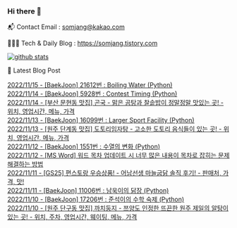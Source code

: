 ### Hi there 👋

📬  Contact Email : somjang@kakao.com

👨🏻‍💻  Tech & Daily Blog : https://somjang.tistory.com

[![github stats](https://github-readme-stats.vercel.app/api?username=SOMJANG&show_icons=true&hide_border=False)](https://somjang.tistory.com)

🤩 Latest Blog Post

[2022/11/15 - [BaekJoon] 21612번 : Boiling Water (Python)](https://somjang.tistory.com/entry/BaekJoon-21612%EB%B2%88-Boiling-Water-Python) <br>
[2022/11/14 - [BaekJoon] 5928번 : Contest Timing (Python)](https://somjang.tistory.com/entry/BaekJoon-5928%EB%B2%88-Contest-Timing-Python) <br>
[2022/11/14 - [부산 문현동 맛집] 곤국 - 맑은 곰탕과 찰솥밥이 정말정말 맛있는 곳! - 위치, 영업시간, 메뉴, 가격](https://somjang.tistory.com/entry/%EB%B6%80%EC%82%B0-%EB%AC%B8%ED%98%84%EB%8F%99-%EB%A7%9B%EC%A7%91-%EA%B3%A4%EA%B5%AD-%EB%A7%91%EC%9D%80-%EA%B3%B0%ED%83%95%EA%B3%BC-%EC%B0%B0%EC%86%A5%EB%B0%A5%EC%9D%B4-%EC%A0%95%EB%A7%90%EC%A0%95%EB%A7%90-%EB%A7%9B%EC%9E%88%EB%8A%94-%EA%B3%B3-%EC%9C%84%EC%B9%98-%EC%98%81%EC%97%85%EC%8B%9C%EA%B0%84-%EB%A9%94%EB%89%B4-%EA%B0%80%EA%B2%A9) <br>
[2022/11/13 - [BaekJoon] 16099번 : Larger Sport Facility (Python)](https://somjang.tistory.com/entry/BaekJoon-16099%EB%B2%88-Larger-Sport-Facility-Python) <br>
[2022/11/13 - [원주 단계동 맛집] 도토리임자탕 - 고소한 도토리 음식들이 있는 곳! - 위치, 영업시간, 메뉴, 가격](https://somjang.tistory.com/entry/%EC%9B%90%EC%A3%BC-%EB%8B%A8%EA%B3%84%EB%8F%99-%EB%A7%9B%EC%A7%91-%EB%8F%84%ED%86%A0%EB%A6%AC%EC%9E%84%EC%9E%90%ED%83%95-%EA%B3%A0%EC%86%8C%ED%95%9C-%EB%8F%84%ED%86%A0%EB%A6%AC-%EC%9D%8C%EC%8B%9D%EB%93%A4%EC%9D%B4-%EC%9E%88%EB%8A%94-%EA%B3%B3-%EC%9C%84%EC%B9%98-%EC%98%81%EC%97%85%EC%8B%9C%EA%B0%84-%EB%A9%94%EB%89%B4-%EA%B0%80%EA%B2%A9) <br>
[2022/11/12 - [BaekJoon] 1551번 : 수열의 변화 (Python)](https://somjang.tistory.com/entry/BaekJoon-1551%EB%B2%88-%EC%88%98%EC%97%B4%EC%9D%98-%EB%B3%80%ED%99%94-Python) <br>
[2022/11/12 - [MS Word] 워드 목차 업데이트 시 너무 많은 내용이 목차로 잡히는 문제 해결하는 방법](https://somjang.tistory.com/entry/MS-Word-%EC%9B%8C%EB%93%9C-%EB%AA%A9%EC%B0%A8-%EC%97%85%EB%8D%B0%EC%9D%B4%ED%8A%B8-%EC%8B%9C-%EB%84%88%EB%AC%B4-%EB%A7%8E%EC%9D%80-%EB%82%B4%EC%9A%A9%EC%9D%B4-%EB%AA%A9%EC%B0%A8%EB%A1%9C-%EC%9E%A1%ED%9E%88%EB%8A%94-%EB%AC%B8%EC%A0%9C-%ED%95%B4%EA%B2%B0%ED%95%98%EB%8A%94-%EB%B0%A9%EB%B2%95) <br>
[2022/11/11 - [GS25] 편스토랑 우승상품! - 어남선생 마늘굽닭 솔직 후기! - 판매처, 가격, 맛!](https://somjang.tistory.com/entry/GS25-%ED%8E%B8%EC%8A%A4%ED%86%A0%EB%9E%91-%EC%9A%B0%EC%8A%B9%EC%83%81%ED%92%88-%EC%96%B4%EB%82%A8%EC%84%A0%EC%83%9D-%EB%A7%88%EB%8A%98%EA%B5%BD%EB%8B%AD-%EC%86%94%EC%A7%81-%ED%9B%84%EA%B8%B0-%ED%8C%90%EB%A7%A4%EC%B2%98-%EA%B0%80%EA%B2%A9-%EB%A7%9B) <br>
[2022/11/11 - [BaekJoon] 11006번 : 남욱이의 닭장 (Python)](https://somjang.tistory.com/entry/BaekJoon-11006%EB%B2%88-%EB%82%A8%EC%9A%B1%EC%9D%B4%EC%9D%98-%EB%8B%AD%EC%9E%A5-Python) <br>
[2022/11/10 - [BaekJoon] 17206번 : 준석이의 수학 숙제 (Python)](https://somjang.tistory.com/entry/BaekJoon-17206%EB%B2%88-%EC%A4%80%EC%84%9D%EC%9D%B4%EC%9D%98-%EC%88%98%ED%95%99-%EC%88%99%EC%A0%9C-Python) <br>
[2022/11/10 - [원주 단구동 맛집] 까치둥지 - 쯔양도 인정한 뜨끈한 원주 제일의 알탕이 있는 곳! - 위치, 주차, 영업시간, 웨이팅, 메뉴, 가격](https://somjang.tistory.com/entry/%EC%9B%90%EC%A3%BC-%EB%8B%A8%EA%B5%AC%EB%8F%99-%EB%A7%9B%EC%A7%91-%EA%B9%8C%EC%B9%98%EB%91%A5%EC%A7%80-%EC%AF%94%EC%96%91%EB%8F%84-%EC%9D%B8%EC%A0%95%ED%95%9C-%EB%9C%A8%EB%81%88%ED%95%9C-%EC%9B%90%EC%A3%BC-%EC%A0%9C%EC%9D%BC%EC%9D%98-%EC%95%8C%ED%83%95%EC%9D%B4-%EC%9E%88%EB%8A%94-%EA%B3%B3-%EC%9C%84%EC%B9%98-%EC%A3%BC%EC%B0%A8-%EC%98%81%EC%97%85%EC%8B%9C%EA%B0%84-%EC%9B%A8%EC%9D%B4%ED%8C%85-%EB%A9%94%EB%89%B4-%EA%B0%80%EA%B2%A9) <br>
